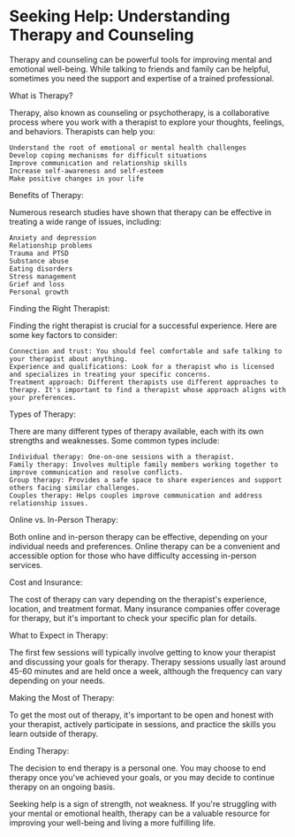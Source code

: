 # Seeking Help: Understanding Therapy and Counseling

Therapy and counseling can be powerful tools for improving mental and emotional well-being. While talking to friends and family can be helpful, sometimes you need the support and expertise of a trained professional.

What is Therapy?

Therapy, also known as counseling or psychotherapy, is a collaborative process where you work with a therapist to explore your thoughts, feelings, and behaviors. Therapists can help you:

    Understand the root of emotional or mental health challenges
    Develop coping mechanisms for difficult situations
    Improve communication and relationship skills
    Increase self-awareness and self-esteem
    Make positive changes in your life

Benefits of Therapy:

Numerous research studies have shown that therapy can be effective in treating a wide range of issues, including:

    Anxiety and depression
    Relationship problems
    Trauma and PTSD
    Substance abuse
    Eating disorders
    Stress management
    Grief and loss
    Personal growth

Finding the Right Therapist:

Finding the right therapist is crucial for a successful experience. Here are some key factors to consider:

    Connection and trust: You should feel comfortable and safe talking to your therapist about anything.
    Experience and qualifications: Look for a therapist who is licensed and specializes in treating your specific concerns.
    Treatment approach: Different therapists use different approaches to therapy. It's important to find a therapist whose approach aligns with your preferences.

Types of Therapy:

There are many different types of therapy available, each with its own strengths and weaknesses. Some common types include:

    Individual therapy: One-on-one sessions with a therapist.
    Family therapy: Involves multiple family members working together to improve communication and resolve conflicts.
    Group therapy: Provides a safe space to share experiences and support others facing similar challenges.
    Couples therapy: Helps couples improve communication and address relationship issues.

Online vs. In-Person Therapy:

Both online and in-person therapy can be effective, depending on your individual needs and preferences. Online therapy can be a convenient and accessible option for those who have difficulty accessing in-person services.

Cost and Insurance:

The cost of therapy can vary depending on the therapist's experience, location, and treatment format. Many insurance companies offer coverage for therapy, but it's important to check your specific plan for details.

What to Expect in Therapy:

The first few sessions will typically involve getting to know your therapist and discussing your goals for therapy. Therapy sessions usually last around 45-60 minutes and are held once a week, although the frequency can vary depending on your needs.

Making the Most of Therapy:

To get the most out of therapy, it's important to be open and honest with your therapist, actively participate in sessions, and practice the skills you learn outside of therapy.

Ending Therapy:

The decision to end therapy is a personal one. You may choose to end therapy once you've achieved your goals, or you may decide to continue therapy on an ongoing basis.

Seeking help is a sign of strength, not weakness. If you're struggling with your mental or emotional health, therapy can be a valuable resource for improving your well-being and living a more fulfilling life.